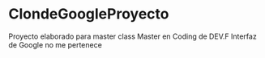# ClondeGoogleProyecto
Proyecto elaborado para master class Master en Coding de DEV.F
Interfaz de Google no me pertenece
